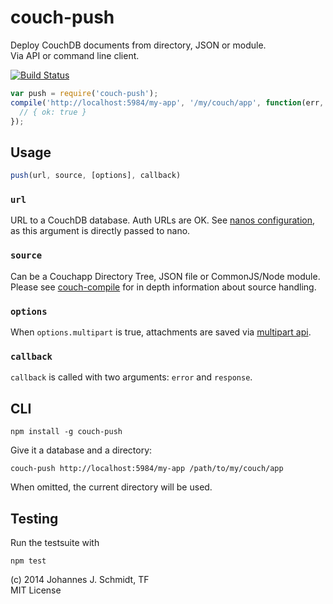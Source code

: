 # couch-push
Deploy CouchDB documents from directory, JSON or module.  
Via API or command line client.

[![Build Status](https://travis-ci.org/jo/couch-push.svg?branch=master)](http://travis-ci.org/jo/couch-push)

```js
var push = require('couch-push');
compile('http://localhost:5984/my-app', '/my/couch/app', function(err, resp) {
  // { ok: true }
});
```

## Usage
```js
push(url, source, [options], callback)
```

### `url`
URL to a CouchDB database. Auth URLs are OK. See
[nanos configuration](https://github.com/dscape/nano#configuration), as this argument is
directly passed to nano.

### `source`
Can be a  Couchapp Directory Tree, JSON file or CommonJS/Node module.
Please see [couch-compile](https://github.com/jo/couch-compile) for in depth
information about source handling.

### `options`
When `options.multipart` is true, attachments are saved via [multipart api](http://docs.couchdb.org/en/latest/api/document/common.html#creating-multiple-attachments).

### `callback`
`callback` is called with two arguments: `error` and `response`.

## CLI
```shell
npm install -g couch-push
```

Give it a database and a directory:
```shell
couch-push http://localhost:5984/my-app /path/to/my/couch/app
```

When omitted, the current directory will be used.

## Testing
Run the testsuite with
```shell
npm test
```

(c) 2014 Johannes J. Schmidt, TF  
MIT License
